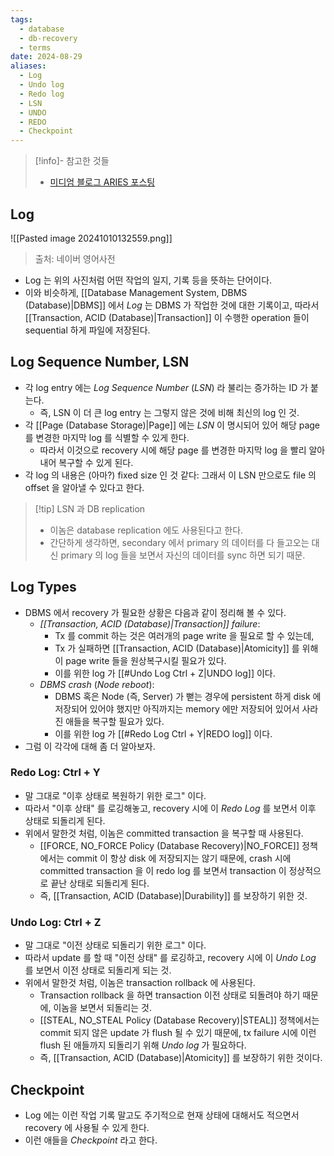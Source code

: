 ```yaml
---
tags:
  - database
  - db-recovery
  - terms
date: 2024-08-29
aliases:
  - Log
  - Undo log
  - Redo log
  - LSN
  - UNDO
  - REDO
  - Checkpoint
---
```

> [!info]- 참고한 것들
> - [미디엄 블로그 ARIES 포스팅](https://medium.com/@vikas.singh_67409/algorithms-for-recovery-and-isolation-exploiting-semantics-aries-d904765fb9b8)

## Log

![[Pasted image 20241010132559.png]]
> 출처: 네이버 영어사전

- Log 는 위의 사진처럼 어떤 작업의 일지, 기록 등을 뜻하는 단어이다.
- 이와 비슷하게, [[Database Management System, DBMS (Database)|DBMS]] 에서 *Log* 는 DBMS 가 작업한 것에 대한 기록이고, 따라서 [[Transaction, ACID (Database)|Transaction]] 이 수행한 operation 들이 sequential 하게 파일에 저장된다.

## Log Sequence Number, LSN

- 각 log entry 에는 *Log Sequence Number* (*LSN*) 라 불리는 증가하는 ID 가 붙는다.
	- 즉, LSN 이 더 큰 log entry 는 그렇지 않은 것에 비해 최신의 log 인 것.
- 각 [[Page (Database Storage)|Page]] 에는 *LSN* 이 명시되어 있어 해당 page 를 변경한 마지막 log 를 식별할 수 있게 한다.
	- 따라서 이것으로 recovery 시에 해당 page 를 변경한 마지막 log 을 빨리 알아내어 복구할 수 있게 된다.
- 각 log 의 내용은 (아마?) fixed size 인 것 같다: 그래서 이 LSN 만으로도 file 의 offset 을 알아낼 수 있다고 한다.

> [!tip] LSN 과 DB replication
> - 이놈은 database replication 에도 사용된다고 한다.
> - 간단하게 생각하면, secondary 에서 primary 의 데이터를 다 들고오는 대신 primary 의 log 들을 보면서 자신의 데이터를 sync 하면 되기 때문.

## Log Types

- DBMS 에서 recovery 가 필요한 상황은 다음과 같이 정리해 볼 수 있다.
	- *[[Transaction, ACID (Database)|Transaction]] failure*:
		- Tx 를 commit 하는 것은 여러개의 page write 을 필요로 할 수 있는데,
		- Tx 가 실패하면 [[Transaction, ACID (Database)|Atomicity]] 를 위해 이 page write 들을 원상복구시킬 필요가 있다.
		- 이를 위한 log 가 [[#Undo Log Ctrl + Z|UNDO log]] 이다.
	- *DBMS crash* (*Node reboot*):
		- DBMS 혹은 Node (즉, Server) 가 뻗는 경우에 persistent 하게 disk 에 저장되어 있어야 했지만 아직까지는 memory 에만 저장되어 있어서 사라진 애들을 복구할 필요가 있다.
		- 이를 위한 log 가 [[#Redo Log Ctrl + Y|REDO log]] 이다.
- 그럼 이 각각에 대해 좀 더 알아보자.

### Redo Log: Ctrl + Y

- 말 그대로 "이후 상태로 복원하기 위한 로그" 이다.
- 따라서 "이후 상태" 를 로깅해놓고, recovery 시에 이 *Redo Log* 를 보면서 이후 상태로 되돌리게 된다.
- 위에서 말한것 처럼, 이놈은 committed transaction 을 복구할 때 사용된다.
	- [[FORCE, NO_FORCE Policy (Database Recovery)|NO_FORCE]] 정책에서는 commit 이 항상 disk 에 저장되지는 않기 때문에, crash 시에 committed transaction 을 이 redo log 를 보면서 transaction 이 정상적으로 끝난 상태로 되돌리게 된다.
	- 즉, [[Transaction, ACID (Database)|Durability]] 를 보장하기 위한 것.

### Undo Log: Ctrl + Z

- 말 그대로 "이전 상태로 되돌리기 위한 로그" 이다.
- 따라서 update 를 할 때 "이전 상태" 를 로깅하고, recovery 시에 이 *Undo Log* 를 보면서 이전 상태로 되돌리게 되는 것.
- 위에서 말한것 처럼, 이놈은 transaction rollback 에 사용된다.
	- Transaction rollback 을 하면 transaction 이전 상태로 되돌려야 하기 때문에, 이놈을 보면서 되돌리는 것.
	- [[STEAL, NO_STEAL Policy (Database Recovery)|STEAL]] 정책에서는 commit 되지 않은 update 가 flush 될 수 있기 때문에, tx failure 시에 이런 flush 된 애들까지 되돌리기 위해 *Undo log* 가 필요하다.
	- 즉, [[Transaction, ACID (Database)|Atomicity]] 를 보장하기 위한 것이다.

## Checkpoint

- Log 에는 이런 작업 기록 말고도 주기적으로 현재 상태에 대해서도 적으면서 recovery 에 사용될 수 있게 한다.
- 이런 애들을 *Checkpoint* 라고 한다.